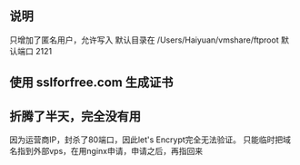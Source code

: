 ## 说明

只增加了匿名用户，允许写入
默认目录在 /Users/Haiyuan/vmshare/ftproot
默认端口 2121


## 使用 sslforfree.com 生成证书

## 折腾了半天，完全没有用
因为运营商IP，封杀了80端口，因此let's Encrypt完全无法验证。
只能临时把域名指到外部vps，在用nginx申请，申请之后，再指回来
